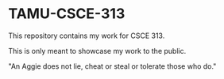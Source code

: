 # TAMU-CSCE-313
This repository contains my work for CSCE 313.

This is only meant to showcase my work to the public.

"An Aggie does not lie, cheat or steal or tolerate those who do."
